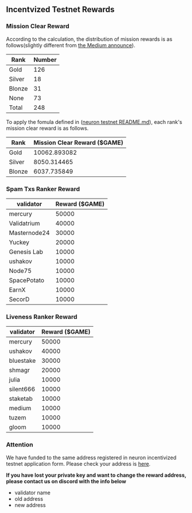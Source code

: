 ## Incentvized Testnet Rewards

### Mission Clear Reward

According to the calculation, the distribution of mission rewards is as follows(slightly different from [the Medium announce](https://medium.com/game/neuron-incentivized-testnet-winners-announcement-e3ad1a4164f9)).

Rank      | Number
--------- | ---------
Gold      | 126
Silver    | 18
Blonze    | 31
None      | 73
Total     | 248

To apply the fomula defined in ([neuron testnet README.md](https://github.com/cosmos-gaminghub/testnets/blob/master/neuron-1/README.md)), each rank's mission clear reward is as follows.


Rank      | Mission Clear Reward ($GAME)
--------- | ---------
Gold      | 10062.893082
Silver    |  8050.314465
Blonze    |  6037.735849

### Spam Txs Ranker Reward

validator   | Reward ($GAME)
---------   | ---------
mercury     | 50000
Validatrium | 40000
Masternode24| 30000
Yuckey      | 20000
Genesis Lab | 10000
ushakov     | 10000
Node75      | 10000
SpacePotato | 10000
EarnX       | 10000
SecorD      | 10000



### Liveness Ranker Reward

validator | Reward ($GAME)
--------- | ---------
mercury   | 50000
ushakov   | 40000
bluestake | 30000
shmagr    | 20000
julia     | 10000
silent666 | 10000
staketab  | 10000
medium    | 10000
tuzem     | 10000
gloom     | 10000


### Attention

We have funded to the same address registered in neuron incentivized testnet application form. Please check your address is [here](./incentivized_testnet_rewards.json).

**If you have lost your private key and want to change the reward address, please contact us on discord with the info below**

- validator name
- old address
- new address
